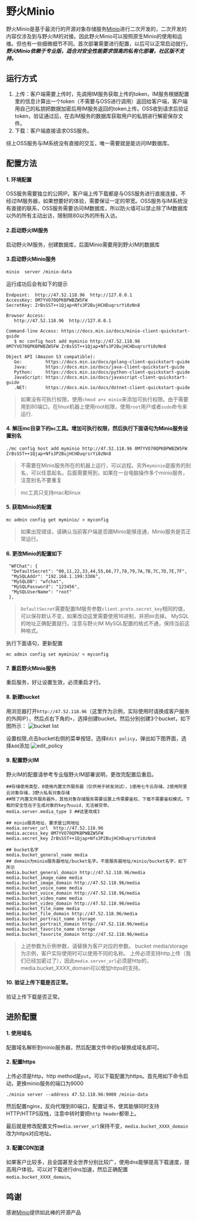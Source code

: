 # 野火Minio

野火Minio是基于最流行的开源对象存储服务[Minio](https://github.com/minio/minio)进行二次开发的，二次开发的内容仅涉及到与野火IM的对接。因此野火Minio可以按照原生Minio的使用和运维。但也有一些细微细节不同。首次部署需要进行配置，以后可以正常启动就行。***野火Minio依赖于专业版，适合对安全性能要求很高的私有化部署，社区版不支持。***

## 运行方式
1. 上传：客户端需要上传时，先调用IM服务获取上传的token，IM服务根据配置里的信息计算出一个token（不需要与OSS进行调用）返回给客户端，客户端用自己的私钥把数据加密后用IM服务返回的token上传。OSS收到请求后验证token，验证通过后，在去IM服务的数据库获取用户的私钥进行解密保存文件。
2. 下载：客户端直接请求OSS服务。

综上OSS服务与IM系统没有直接的交互，唯一需要就是能访问IM数据库。

## 配置方法

#### 1. 环境配置
OSS服务需要独立的公网IP。客户端上传下载都是与OSS服务进行直接连接，不经过IM服务器，如果想要好的体验，需要保证一定的带宽。OSS服务与IM系统没有直接的联系，OSS服务需要访问IM数据库，所以防火墙可以禁止除了IM数据库以外的所有主动出访，限制除80以外的所有入访。

#### 2.启动野火IM服务
启动野火IM服务，创建数据库，后面Minio需要用到野火IM的数据库

#### 3.启动野火Minio服务
```sh
minio  server /minio-data
```
运行成功后会有如下的提示
```
Endpoint:  http://47.52.118.96  http://127.0.0.1            
AccessKey: 0M7YVO70QPKBPWBZW5FW
SecretKey: ZrBsSST++1Qjap+Nfs3P2BujHCHDuqrsrYi0zNn8

Browser Access:
   http://47.52.118.96  http://127.0.0.1            

Command-line Access: https://docs.min.io/docs/minio-client-quickstart-guide
   $ mc config host add myminio http://47.52.118.96 0M7YVO70QPKBPWBZW5FW ZrBsSST++1Qjap+Nfs3P2BujHCHDuqrsrYi0zNn8

Object API (Amazon S3 compatible):
   Go:         https://docs.min.io/docs/golang-client-quickstart-guide
   Java:       https://docs.min.io/docs/java-client-quickstart-guide
   Python:     https://docs.min.io/docs/python-client-quickstart-guide
   JavaScript: https://docs.min.io/docs/javascript-client-quickstart-guide
   .NET:       https://docs.min.io/docs/dotnet-client-quickstart-guide

```
> 如果没有可执行权限，使用```chmod a+x minio```来添加可执行权限。由于需要用到80端口，在linux机器上使用root权限，使用```root```用户或者```sudo```命令来运行.

#### 4. 解压mc目录下的```mc```工具。增加可执行权限，然后执行下面语句为Minio服务设置别名
```shell script
./mc config host add myminio http://47.52.118.96 0M7YVO70QPKBPWBZW5FW ZrBsSST++1Qjap+Nfs3P2BujHCHDuqrsrYi0zNn8
```
> 不需要在Minio服务所在的机器上运行，可以远程。另外```myminio```是服务的别名，可以任意起名，后面需要用到，如果在一台电脑操作多个minio服务，注意别名不要重复

> mc工具只支持mac和linux

#### 5. 获取Minio的配置
```shell script
mc admin config get myminio/ > myconfig
```
> 如果出现错误，请确认当前客户端是否跟Minio能够连通，Minio服务是否正常运行。

#### 6. 更改Minio的配置如下
```text
 "WFChat": {
  "DefaultSecret": "00,11,22,33,44,55,66,77,78,79,7A,7B,7C,7D,7E,7F",
  "MySQLAddr": "192.168.1.199:3306",
  "MySQLDB": "wfchat",
  "MySQLPassword": "123456",
  "MySQLUserName": "root"
 },
```
> ```DefaultSecret```需要配置IM服务参数```client.proto.secret_key```相同的值，可以保存默认不变，如果改动这里需要使用16进制，并把```0X```去掉。
> MySQL的地址正确配置就行。注意与野火IM MySQL配置的格式不通，保持当前这种格式。

执行下面语句，更新配置
```text
mc admin config set myminio/ < myconfig
```
#### 7. 重启野火Minio服务
重启服务，好让设置生效，必须重启才行。

#### 8. 新建bucket
用浏览器打开```http://47.52.118.96```（这里作为示例，实际使用时请换成客户服务的外网IP），然后点右下角的```+```，选择创建bucket。然后分别创建3个bucket，如下图所示：
![bucket list](./asset/bucket_list.png)

设置权限,点击bucket右侧的菜单按钮，选择```Edit policy```，弹出如下图界面，选择```Add```添加
![edit_policy](./asset/bucket_policy.png)


#### 9. 配置野火IM
野火IM的配置请参考专业版野火IM部署说明，更改完配置后重启。
```
##存储使用类型，0使用内置文件服务器（仅供用于研发测试），1使用七牛云存储，2使用阿里云对象存储，3野火私有对象存储
##除了内置文件服务器外，其他对象存储服务需要设置上传需要鉴权，下载不需要鉴权模式。下载的安全性在于生成对象的key为uuid，无法被穷举。
media.server.media_type 3 ##这里改成3

## minio服务地址，要求是公网地址
media.server_url  http://47.52.118.96
media.access_key 0M7YVO70QPKBPWBZW5FW
media.secret_key ZrBsSST++1Qjap+Nfs3P2BujHCHDuqrsrYi0zNn8

## bucket名字
media.bucket_general_name media
## domain为minio服务器地址/bucket名字。不是服务器地址/minio/bucket名字，如下所示
media.bucket_general_domain http://47.52.118.96/media
media.bucket_image_name media
media.bucket_image_domain http://47.52.118.96/media
media.bucket_voice_name media
media.bucket_voice_domain http://47.52.118.96/media
media.bucket_video_name media
media.bucket_video_domain http://47.52.118.96/media
media.bucket_file_name media
media.bucket_file_domain http://47.52.118.96/media
media.bucket_portrait_name storage
media.bucket_portrait_domain http://47.52.118.96/media
media.bucket_favorite_name storage
media.bucket_favorite_domain http://47.52.118.96/media
```
> 上述参数为示例参数，请替换为客户对应的参数。
> bucket media/storage为示例，客户实际使用时可以使用不同的名称。
> 上传必须支持http上传（我们已经加密过了），因此```media.server_url```必须是http的，media.bucket_XXXX_domain可以增加https的支持。

#### 10. 验证上传下载是否正常。
验证上传下载是否正常。

## 进阶配置
#### 1. 使用域名
配置域名解析到minio服务器，然后配置文件中的ip替换成域名即可。

#### 2. 配置https
上传必须是http，http method是```put```。可以下载配置为https。首先用如下命令启动，更换minio服务的端口为9000
```
./minio server --address 47.52.118.96:9000 /minio-data
```
然后配置nginx，反向代理到80端口，配置证书，使其能够同时支持HTTP/HTTPS双栈，注意中转时要把```http header```都带上。

最后就是修改配置文件```media.server_url```保持不变，```media.bucket_XXXX_domain```改为https对应地址。

#### 3. 配置CDN加速
如果客户比较多，且全国甚至全世界分别比较广，使用dns能够提高下载速度，提高用户体验。可以对下载进行dns加速，然后正确配置```media.bucket_XXXX_domain```。

## 鸣谢
感谢[Minio](https://github.com/minio/minio)提供如此棒的开源产品
